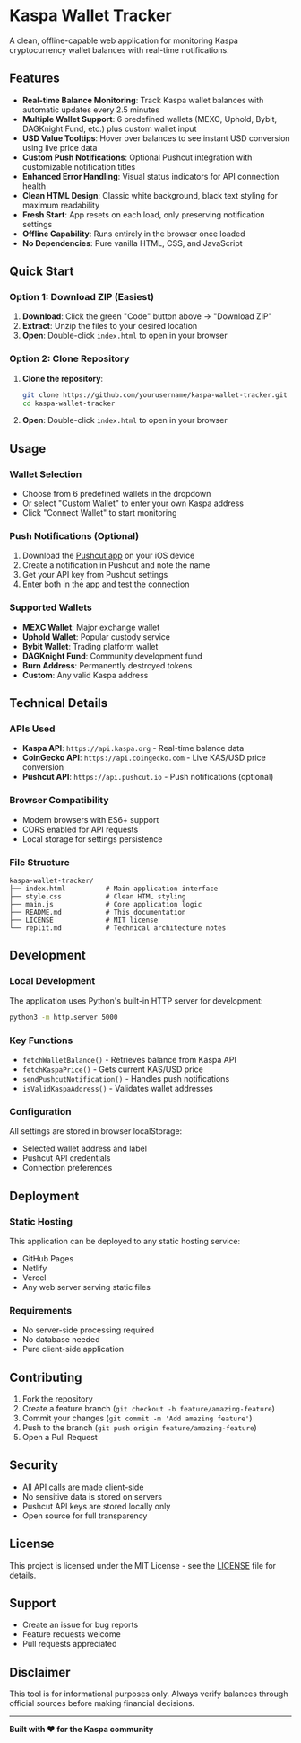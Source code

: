 # Kaspa Wallet Tracker

A clean, offline-capable web application for monitoring Kaspa cryptocurrency wallet balances with real-time notifications.

## Features

- **Real-time Balance Monitoring**: Track Kaspa wallet balances with automatic updates every 2.5 minutes
- **Multiple Wallet Support**: 6 predefined wallets (MEXC, Uphold, Bybit, DAGKnight Fund, etc.) plus custom wallet input
- **USD Value Tooltips**: Hover over balances to see instant USD conversion using live price data
- **Custom Push Notifications**: Optional Pushcut integration with customizable notification titles
- **Enhanced Error Handling**: Visual status indicators for API connection health
- **Clean HTML Design**: Classic white background, black text styling for maximum readability
- **Fresh Start**: App resets on each load, only preserving notification settings
- **Offline Capability**: Runs entirely in the browser once loaded
- **No Dependencies**: Pure vanilla HTML, CSS, and JavaScript

## Quick Start

### Option 1: Download ZIP (Easiest)
1. **Download**: Click the green "Code" button above → "Download ZIP"
2. **Extract**: Unzip the files to your desired location
3. **Open**: Double-click `index.html` to open in your browser

### Option 2: Clone Repository
1. **Clone the repository**:
   ```bash
   git clone https://github.com/yourusername/kaspa-wallet-tracker.git
   cd kaspa-wallet-tracker
   ```
2. **Open**: Double-click `index.html` to open in your browser

## Usage

### Wallet Selection
- Choose from 6 predefined wallets in the dropdown
- Or select "Custom Wallet" to enter your own Kaspa address
- Click "Connect Wallet" to start monitoring

### Push Notifications (Optional)
1. Download the [Pushcut app](https://pushcut.io) on your iOS device
2. Create a notification in Pushcut and note the name
3. Get your API key from Pushcut settings
4. Enter both in the app and test the connection

### Supported Wallets
- **MEXC Wallet**: Major exchange wallet
- **Uphold Wallet**: Popular custody service
- **Bybit Wallet**: Trading platform wallet
- **DAGKnight Fund**: Community development fund
- **Burn Address**: Permanently destroyed tokens
- **Custom**: Any valid Kaspa address

## Technical Details

### APIs Used
- **Kaspa API**: `https://api.kaspa.org` - Real-time balance data
- **CoinGecko API**: `https://api.coingecko.com` - Live KAS/USD price conversion
- **Pushcut API**: `https://api.pushcut.io` - Push notifications (optional)

### Browser Compatibility
- Modern browsers with ES6+ support
- CORS enabled for API requests
- Local storage for settings persistence

### File Structure
```
kaspa-wallet-tracker/
├── index.html          # Main application interface
├── style.css           # Clean HTML styling
├── main.js             # Core application logic
├── README.md           # This documentation
├── LICENSE             # MIT license
└── replit.md           # Technical architecture notes
```

## Development

### Local Development
The application uses Python's built-in HTTP server for development:

```bash
python3 -m http.server 5000
```

### Key Functions
- `fetchWalletBalance()` - Retrieves balance from Kaspa API
- `fetchKaspaPrice()` - Gets current KAS/USD price
- `sendPushcutNotification()` - Handles push notifications
- `isValidKaspaAddress()` - Validates wallet addresses

### Configuration
All settings are stored in browser localStorage:
- Selected wallet address and label
- Pushcut API credentials
- Connection preferences

## Deployment

### Static Hosting
This application can be deployed to any static hosting service:
- GitHub Pages
- Netlify
- Vercel
- Any web server serving static files

### Requirements
- No server-side processing required
- No database needed
- Pure client-side application

## Contributing

1. Fork the repository
2. Create a feature branch (`git checkout -b feature/amazing-feature`)
3. Commit your changes (`git commit -m 'Add amazing feature'`)
4. Push to the branch (`git push origin feature/amazing-feature`)
5. Open a Pull Request

## Security

- All API calls are made client-side
- No sensitive data is stored on servers
- Pushcut API keys are stored locally only
- Open source for full transparency

## License

This project is licensed under the MIT License - see the [LICENSE](LICENSE) file for details.

## Support

- Create an issue for bug reports
- Feature requests welcome
- Pull requests appreciated

## Disclaimer

This tool is for informational purposes only. Always verify balances through official sources before making financial decisions.

---

**Built with ❤️ for the Kaspa community**